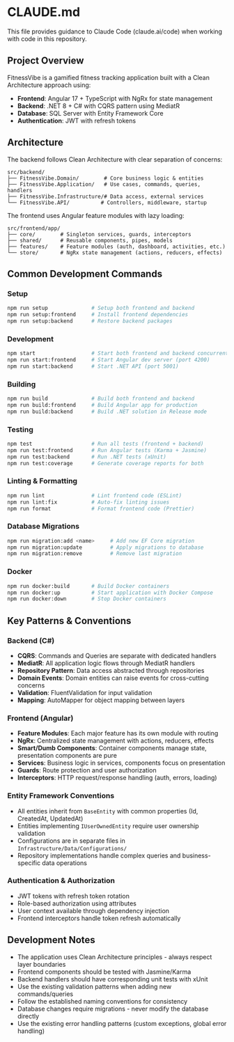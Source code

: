 # CLAUDE.md

This file provides guidance to Claude Code (claude.ai/code) when working with code in this repository.

## Project Overview

FitnessVibe is a gamified fitness tracking application built with a Clean Architecture approach using:
- **Frontend**: Angular 17 + TypeScript with NgRx for state management
- **Backend**: .NET 8 + C# with CQRS pattern using MediatR
- **Database**: SQL Server with Entity Framework Core
- **Authentication**: JWT with refresh tokens

## Architecture

The backend follows Clean Architecture with clear separation of concerns:

```
src/backend/
├── FitnessVibe.Domain/        # Core business logic & entities
├── FitnessVibe.Application/   # Use cases, commands, queries, handlers
├── FitnessVibe.Infrastructure/# Data access, external services
└── FitnessVibe.API/          # Controllers, middleware, startup
```

The frontend uses Angular feature modules with lazy loading:
```
src/frontend/app/
├── core/        # Singleton services, guards, interceptors
├── shared/      # Reusable components, pipes, models
├── features/    # Feature modules (auth, dashboard, activities, etc.)
└── store/       # NgRx state management (actions, reducers, effects)
```

## Common Development Commands

### Setup
```bash
npm run setup              # Setup both frontend and backend
npm run setup:frontend     # Install frontend dependencies
npm run setup:backend      # Restore backend packages
```

### Development
```bash
npm start                  # Start both frontend and backend concurrently
npm run start:frontend     # Start Angular dev server (port 4200)
npm run start:backend      # Start .NET API (port 5001)
```

### Building
```bash
npm run build              # Build both frontend and backend
npm run build:frontend     # Build Angular app for production
npm run build:backend      # Build .NET solution in Release mode
```

### Testing
```bash
npm test                   # Run all tests (frontend + backend)
npm run test:frontend      # Run Angular tests (Karma + Jasmine)
npm run test:backend       # Run .NET tests (xUnit)
npm run test:coverage      # Generate coverage reports for both
```

### Linting & Formatting
```bash
npm run lint               # Lint frontend code (ESLint)
npm run lint:fix           # Auto-fix linting issues
npm run format             # Format frontend code (Prettier)
```

### Database Migrations
```bash
npm run migration:add <name>     # Add new EF Core migration
npm run migration:update         # Apply migrations to database
npm run migration:remove         # Remove last migration
```

### Docker
```bash
npm run docker:build       # Build Docker containers
npm run docker:up          # Start application with Docker Compose
npm run docker:down        # Stop Docker containers
```

## Key Patterns & Conventions

### Backend (C#)
- **CQRS**: Commands and Queries are separate with dedicated handlers
- **MediatR**: All application logic flows through MediatR handlers
- **Repository Pattern**: Data access abstracted through repositories
- **Domain Events**: Domain entities can raise events for cross-cutting concerns
- **Validation**: FluentValidation for input validation
- **Mapping**: AutoMapper for object mapping between layers

### Frontend (Angular)
- **Feature Modules**: Each major feature has its own module with routing
- **NgRx**: Centralized state management with actions, reducers, effects
- **Smart/Dumb Components**: Container components manage state, presentation components are pure
- **Services**: Business logic in services, components focus on presentation
- **Guards**: Route protection and user authorization
- **Interceptors**: HTTP request/response handling (auth, errors, loading)

### Entity Framework Conventions
- All entities inherit from `BaseEntity` with common properties (Id, CreatedAt, UpdatedAt)
- Entities implementing `IUserOwnedEntity` require user ownership validation
- Configurations are in separate files in `Infrastructure/Data/Configurations/`
- Repository implementations handle complex queries and business-specific data operations

### Authentication & Authorization
- JWT tokens with refresh token rotation
- Role-based authorization using attributes
- User context available through dependency injection
- Frontend interceptors handle token refresh automatically

## Development Notes

- The application uses Clean Architecture principles - always respect layer boundaries
- Frontend components should be tested with Jasmine/Karma
- Backend handlers should have corresponding unit tests with xUnit
- Use the existing validation patterns when adding new commands/queries
- Follow the established naming conventions for consistency
- Database changes require migrations - never modify the database directly
- Use the existing error handling patterns (custom exceptions, global error handling)